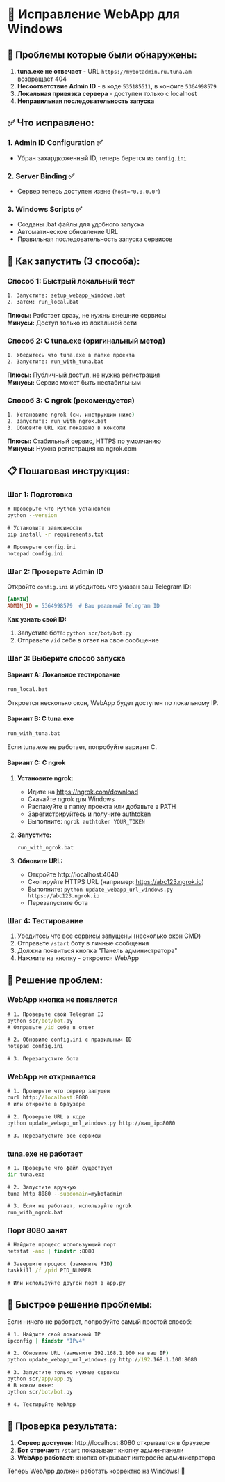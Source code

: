 # 🔧 Исправление WebApp для Windows

## 🚨 Проблемы которые были обнаружены:

1. **tuna.exe не отвечает** - URL `https://mybotadmin.ru.tuna.am` возвращает 404
2. **Несоответствие Admin ID** - в коде `535185511`, в конфиге `5364998579`
3. **Локальная привязка сервера** - доступен только с localhost
4. **Неправильная последовательность запуска**

## ✅ Что исправлено:

### 1. Admin ID Configuration ✅
- Убран захардкоженный ID, теперь берется из `config.ini`

### 2. Server Binding ✅
- Сервер теперь доступен извне (`host="0.0.0.0"`)

### 3. Windows Scripts ✅
- Созданы .bat файлы для удобного запуска
- Автоматическое обновление URL
- Правильная последовательность запуска сервисов

## 🚀 Как запустить (3 способа):

### Способ 1: Быстрый локальный тест
```cmd
1. Запустите: setup_webapp_windows.bat
2. Затем: run_local.bat
```
**Плюсы:** Работает сразу, не нужны внешние сервисы  
**Минусы:** Доступ только из локальной сети

### Способ 2: С tuna.exe (оригинальный метод)
```cmd
1. Убедитесь что tuna.exe в папке проекта
2. Запустите: run_with_tuna.bat
```
**Плюсы:** Публичный доступ, не нужна регистрация  
**Минусы:** Сервис может быть нестабильным

### Способ 3: С ngrok (рекомендуется)
```cmd
1. Установите ngrok (см. инструкцию ниже)
2. Запустите: run_with_ngrok.bat
3. Обновите URL как показано в консоли
```
**Плюсы:** Стабильный сервис, HTTPS по умолчанию  
**Минусы:** Нужна регистрация на ngrok.com

## 📋 Пошаговая инструкция:

### Шаг 1: Подготовка
```cmd
# Проверьте что Python установлен
python --version

# Установите зависимости
pip install -r requirements.txt

# Проверьте config.ini
notepad config.ini
```

### Шаг 2: Проверьте Admin ID
Откройте `config.ini` и убедитесь что указан ваш Telegram ID:
```ini
[ADMIN]
ADMIN_ID = 5364998579  # Ваш реальный Telegram ID
```

**Как узнать свой ID:**
1. Запустите бота: `python scr/bot/bot.py`
2. Отправьте `/id` себе в ответ на свое сообщение

### Шаг 3: Выберите способ запуска

#### Вариант A: Локальное тестирование
```cmd
run_local.bat
```
Откроется несколько окон, WebApp будет доступен по локальному IP.

#### Вариант B: С tuna.exe
```cmd
run_with_tuna.bat
```
Если tuna.exe не работает, попробуйте вариант C.

#### Вариант C: С ngrok
1. **Установите ngrok:**
   - Идите на https://ngrok.com/download
   - Скачайте ngrok для Windows
   - Распакуйте в папку проекта или добавьте в PATH
   - Зарегистрируйтесь и получите authtoken
   - Выполните: `ngrok authtoken YOUR_TOKEN`

2. **Запустите:**
   ```cmd
   run_with_ngrok.bat
   ```

3. **Обновите URL:**
   - Откройте http://localhost:4040
   - Скопируйте HTTPS URL (например: https://abc123.ngrok.io)
   - Выполните: `python update_webapp_url_windows.py https://abc123.ngrok.io`
   - Перезапустите бота

### Шаг 4: Тестирование
1. Убедитесь что все сервисы запущены (несколько окон CMD)
2. Отправьте `/start` боту в личные сообщения
3. Должна появиться кнопка "Панель администратора"
4. Нажмите на кнопку - откроется WebApp

## 🐛 Решение проблем:

### WebApp кнопка не появляется
```cmd
# 1. Проверьте свой Telegram ID
python scr/bot/bot.py
# Отправьте /id себе в ответ

# 2. Обновите config.ini с правильным ID
notepad config.ini

# 3. Перезапустите бота
```

### WebApp не открывается
```cmd
# 1. Проверьте что сервер запущен
curl http://localhost:8080
# или откройте в браузере

# 2. Проверьте URL в коде
python update_webapp_url_windows.py http://ваш_ip:8080

# 3. Перезапустите все сервисы
```

### tuna.exe не работает
```cmd
# 1. Проверьте что файл существует
dir tuna.exe

# 2. Запустите вручную
tuna http 8080 --subdomain=mybotadmin

# 3. Если не работает, используйте ngrok
run_with_ngrok.bat
```

### Порт 8080 занят
```cmd
# Найдите процесс использующий порт
netstat -ano | findstr :8080

# Завершите процесс (замените PID)
taskkill /f /pid PID_NUMBER

# Или используйте другой порт в app.py
```

## 🎯 Быстрое решение проблемы:

Если ничего не работает, попробуйте самый простой способ:

```cmd
# 1. Найдите свой локальный IP
ipconfig | findstr "IPv4"

# 2. Обновите URL (замените 192.168.1.100 на ваш IP)
python update_webapp_url_windows.py http://192.168.1.100:8080

# 3. Запустите только нужные сервисы
python scr/app/app.py
# В новом окне:
python scr/bot/bot.py

# 4. Тестируйте WebApp
```

## 📱 Проверка результата:

1. **Сервер доступен:** http://localhost:8080 открывается в браузере
2. **Бот отвечает:** `/start` показывает кнопку админ-панели  
3. **WebApp работает:** кнопка открывает интерфейс администратора

Теперь WebApp должен работать корректно на Windows! 🎉